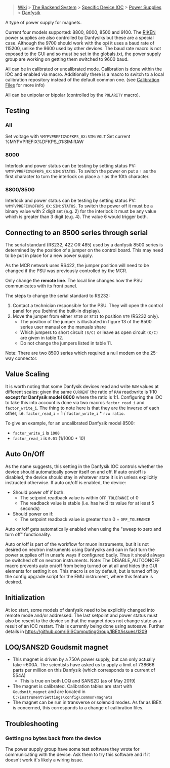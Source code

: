 > [Wiki](Home) > [The Backend System](The-Backend-System) > [Specific Device IOC](Specific-Device-IOC) > [Power Supplies](Power-Supplies) > [Danfysik](Danfysik)

A type of power supply for magnets.

Current four models supported: 8800, 8000, 8500 and 9100. The [RIKEN](https://github.com/ISISComputingGroup/ibex_developers_manual/wiki/Riken-power-supplies) power supplies are also controlled by Danfysiks but these are a special case. Although the 9700 should work with the opi it uses a baud rate of 115200, unlike the 9600 used by other devices. The baud rate macro is not exposed to the GUI and so must be set in the globals.txt, the power supply group are working on getting them switched to 9600 baud.

All can be in calibrated or uncalibrated mode. Calibration is done within the IOC and enabled via macro. Additionally there is a macro to switch to a local calibration repository instead of the default common one. (see [Calibration Files](https://github.com/ISISComputingGroup/ibex_developers_manual/wiki/Calibration-Files) for more info)

All can be unipolar or bipolar (controlled by the `POLARITY` macro).

## Testing

### All

Set voltage with `%MYPVPREFIX%DFKPS_0X:SIM:VOLT`
Set current %MYPVPREFIX%DFKPS_01:SIM:RAW


### 8000

Interlock and power status can be testing by setting status PV: `%MYPVPREFIX%DFKPS_0X:SIM:STATUS`. To switch the power on put a `!` as the first character to turn the interlock on place a `!` as the 10th character.

### 8800/8500

Interlock and power status can be testing by setting status PV: `%MYPVPREFIX%DFKPS_0X:SIM:STATUS`. To switch the power off it must be a binary value with 2 digit set (e.g. 2) for the interlock it must be any value which is greater than 3 digit (e.g. 4). The value 6 would trigger both.

## Connecting to an 8500 series through serial

The serial standard (RS232, 422 OR 485) used by a danfysik 8500 series is determined by the position of a jumper on the control board. This may need to be put in place for a new power supply.

As the MCR network uses RS422, the jumper position will need to be changed if the PSU was previously controlled by the MCR.

Only change the **remote line**. The local line changes how the PSU communicates with its front panel.

The steps to change the serial standard to RS232:

1. Contact a technician responsible for the PSU. They will open the control panel for you (behind the built-in display).
1. Move the jumper from either `ST10` or `ST11` to position `ST9` (RS232 only).
   - The position of the jumper is illustrated in figure 13 of the 8500 series user manual on the manuals share
   - Which jumpers to short circuit `(S/C)` or leave as open circuit `(O/C)` are given in table 12.
   - Do not change the jumpers listed in table 11.

Note: There are two 8500 series which required a null modem on the 25-way connector. 

## Value Scaling

It is worth noting that some Danfysik devices read and write `RAW` values at different scales: given the same `CURRENT` the ratio of `RAW` read:write is 1:10 **except for Danfysik model 8800** where the ratio is 1:1. Configuring the IOC to take this into account is done via two macros `factor_read_i` and `factor_write_i`. The thing to note here is that they are the inverse of each other, i.e. `factor_read_i` = 1 / `factor_write_i` * `r:w ratio`. 

To give an example, for an uncalibrated Danfysik model 8500:
- `factor_write_i` is `1000`
- `factor_read_i` is `0.01` (1/1000 * 10)

## Auto On/Off

As the name suggests, this setting in the Danfysik IOC controls whether the device should automatically power itself on and off. If auto on/off is disabled, the device should stay in whatever state it is in unless explicitly instructed otherwise. If auto on/off is enabled, the device:
- Should power off if both:
    - The setpoint readback value is within `OFF_TOLERANCE` of 0 
    - The readback value is stable (i.e. has held its value for
at least 5 seconds)
- Should power on if: 
    - The setpoint readback value is greater than 0 + `OFF_TOLERANCE`

Auto on/off gets automatically enabled when using the "sweep to zero and turn off" functionality.

Auto on/off is part of the workflow for muon instruments, but it is not desired on neutron instruments using Danfysiks and can in fact turn the power supplies off in unsafe ways if configured badly. Thus it should always be switched off on neutron instruments. Note: The DISABLE_AUTOONOFF macro prevents auto on/off from being turned on at all and hides the GUI elements for setting it on. This macro is on by default, but is turned off by the config upgrade script for the EMU instrument, where this feature is desired.

## Initialization

At ioc start, some models of danfysik need to be explicitly changed into remote mode and/or addressed. The last setpoint and power status must also be resent to the device so that the magnet does not change state as a result of an IOC restart. This is currently being done using autosave. Further details in https://github.com/ISISComputingGroup/IBEX/issues/1209

## LOQ/SANS2D Goudsmit magnet

- This magnet is driven by a 750A power supply, but can only actually take ~600A. The scientists have asked us to apply a limit of 738666 parts per million on this Danfysik (which corresponds to a current of 554A)
  * This is true on both LOQ and SANS2D (as of May 2019)
- The magnet is calibrated. Calibration tables are start with `Goudsmit_magnet` and are located in `C:\Instrument\Settings\config\common\magnets`
- The magnet can be run in transverse or solenoid modes. As far as IBEX is concerned, this corresponds to a change of calibration files.

## Troubleshooting

### Getting no bytes back from the device
The power supply group have some test software they wrote for communicating with the device. Ask them to try this software and if it doesn't work it's likely a wiring issue.
 